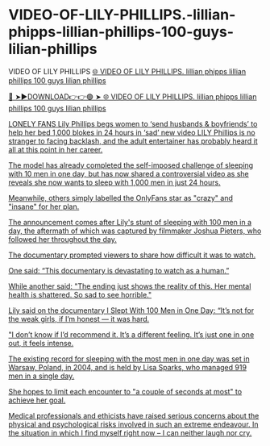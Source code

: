 # VIDEO-OF-LILY-PHILLIPS.-lillian-phipps-lillian-phillips-100-guys-lilian-phillips

VIDEO OF LILY PHILLIPS <a href="https://jovlex.cfd/gdfhuke"> 🌐 VIDEO OF LILY PHILLIPS. lillian phipps lillian phillips 100 guys lilian phillips 

🔴 ➤►DOWNLOAD👉👉🟢 ➤  <a href="https://jovlex.cfd/gdfhuke"> 🌐 VIDEO OF LILY PHILLIPS. lillian phipps lillian phillips 100 guys lilian phillips 

LONELY FANS Lily Phillips begs women to ‘send husbands & boyfriends’ to help her bed 1,000 blokes in 24 hours in ‘sad’ new video
LILY Phillips is no stranger to facing backlash, and the adult entertainer has probably heard it all at this point in her career.

The model has already completed the self-imposed challenge of sleeping with 10 men in one day, but has now shared a controversial video as she reveals she now wants to sleep with 1,000 men in just 24 hours.


Meanwhile, others simply labelled the OnlyFans star as "crazy" and "insane" for her plan.

The announcement comes after Lily's stunt of sleeping with 100 men in a day, the aftermath of which was captured by filmmaker Joshua Pieters, who followed her throughout the day.


The documentary prompted viewers to share how difficult it was to watch.

One said: “This documentary is devastating to watch as a human.”

While another said: "The ending just shows the reality of this. Her mental health is shattered. So sad to see horrible."

Lily said on the documentary I Slept With 100 Men in One Day: “It’s not for the weak girls, if I’m honest — it was hard.

"I don’t know if I’d recommend it. It’s a different feeling. It’s just one in one out, it feels intense.

The existing record for sleeping with the most men in one day was set in Warsaw, Poland, in 2004, and is held by Lisa Sparks, who managed 919 men in a single day.

She hopes to limit each encounter to "a couple of seconds at most" to achieve her goal.

Medical professionals and ethicists have raised serious concerns about the physical and psychological risks involved in such an extreme endeavour.
In the situation in which I find myself right now – I can neither laugh nor cry. 
